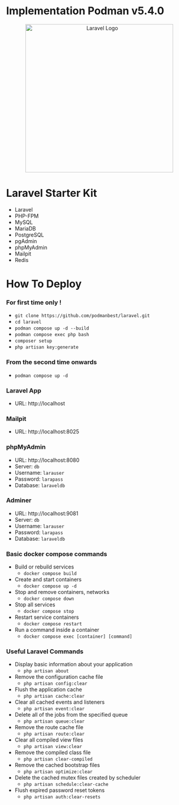 # Implementation Podman v5.4.0

<p align="center"><a href="https://laravel.com" target="_blank"><img src="https://raw.githubusercontent.com/laravel/art/master/logo-lockup/5%20SVG/2%20CMYK/1%20Full%20Color/laravel-logolockup-cmyk-red.svg" width="400" alt="Laravel Logo"></a></p>

# Laravel Starter Kit

- Laravel
- PHP-FPM
- MySQL
- MariaDB
- PostgreSQL
- pgAdmin
- phpMyAdmin
- Mailpit
- Redis

# How To Deploy

### For first time only !

- `git clone https://github.com/podmanbest/laravel.git`
- `cd laravel`
- `podman compose up -d --build`
- `podman compose exec php bash`
- `composer setup`
- `php artisan key:generate`

### From the second time onwards

- `podman compose up -d`

### Laravel App

- URL: http://localhost

### Mailpit

- URL: http://localhost:8025

### phpMyAdmin

- URL: http://localhost:8080
- Server: `db`
- Username: `larauser`
- Password: `larapass`
- Database: `laraveldb`

### Adminer

- URL: http://localhost:9081
- Server: `db`
- Username: `larauser`
- Password: `larapass`
- Database: `laraveldb`

### Basic docker compose commands

- Build or rebuild services
  - `docker compose build`
- Create and start containers
  - `docker compose up -d`
- Stop and remove containers, networks
  - `docker compose down`
- Stop all services
  - `docker compose stop`
- Restart service containers
  - `docker compose restart`
- Run a command inside a container
  - `docker compose exec [container] [command]`

### Useful Laravel Commands

- Display basic information about your application
  - `php artisan about`
- Remove the configuration cache file
  - `php artisan config:clear`
- Flush the application cache
  - `php artisan cache:clear`
- Clear all cached events and listeners
  - `php artisan event:clear`
- Delete all of the jobs from the specified queue
  - `php artisan queue:clear`
- Remove the route cache file
  - `php artisan route:clear`
- Clear all compiled view files
  - `php artisan view:clear`
- Remove the compiled class file
  - `php artisan clear-compiled`
- Remove the cached bootstrap files
  - `php artisan optimize:clear`
- Delete the cached mutex files created by scheduler
  - `php artisan schedule:clear-cache`
- Flush expired password reset tokens
  - `php artisan auth:clear-resets`
